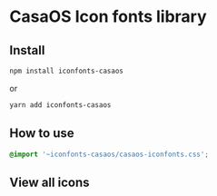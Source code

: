 # CasaOS Icon fonts library

## Install

```bash
npm install iconfonts-casaos
```

or

```bash
yarn add iconfonts-casaos
```

## How to use

```css
@import '~iconfonts-casaos/casaos-iconfonts.css';
```

## View all icons



